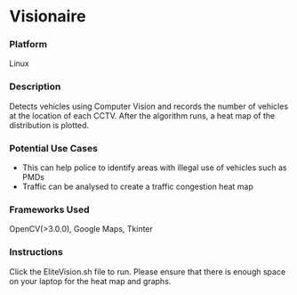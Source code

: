 # Visionaire

### Platform
Linux

### Description
Detects vehicles using Computer Vision and records the number of vehicles at the location of each CCTV. After the algorithm runs, a heat map of the distribution is plotted.

### Potential Use Cases
<ul>
  <li>This can help police to identify areas with illegal use of vehicles such as PMDs</li> 
  <li>Traffic can be analysed to create a traffic congestion heat map</li>
</ul>

### Frameworks Used
OpenCV(>3.0.0), Google Maps, Tkinter

### Instructions
Click the EliteVision.sh file to run. Please ensure that there is enough space on your laptop 
for the heat map and graphs.
